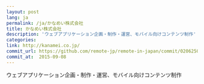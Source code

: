 ```yaml
---
layout: post
lang: ja
permalink: /ja/かなめい株式会社
title: かなめい株式会社
description: 'ウェブアプリケーション企画・制作・運営、モバイル向けコンテンツ制作'
categories: 
link: http://kanamei.co.jp/
commit_url: https://github.com/remote-jp/remote-in-japan/commit/0206250f596c38ce09cffdc01b7905ef7fceea7c
commit_at:  2015-09-08
---
```


<p>ウェブアプリケーション企画・制作・運営、モバイル向けコンテンツ制作</p>
